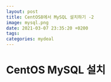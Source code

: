 ```yaml
---
layout: post
title: CentOS8에서 MySQL 설치하기 -2
image: mysql.png
date: 2021-03-07 23:35:20 +0200
tags:
categories: mydeal
---
```


# CentOS MySQL 설치

